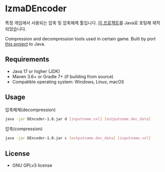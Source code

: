 # lzmaDEncoder

특정 게임에서 사용되는 압축 및 압축해제 툴입니다.
[이 프로젝트](https://github.com/L-Leite/csovxl)를 Java로 포팅해 제작되었습니다.

Compression and decompression tools used in certain game.
Built by port [this project](https://github.com/L-Leite/csovxl) to Java.

## Requirements

-   Java 17 or higher (JDK)
-   Maven 3.6+ or Gradle 7+ (if building from source)
-   Compatible operating system: Windows, Linux, macOS

## Usage

압축해제(decompression)

```bash
java -jar DEncoder-1.0.jar d [inputname.vxl] [outputname.dec_data]
```

압축(compression)

```bash
java -jar DEncoder-1.0.jar c [outputname.dec_data] [inputname.vxl]
```

## License

-   GNU GPLv3 license

